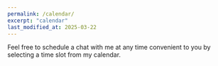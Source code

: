 ```yaml
---
permalink: /calendar/
excerpt: "calendar"
last_modified_at: 2025-03-22
---
```


Feel free to schedule a chat with me at any time convenient to you by selecting a time slot from my calendar.

<!-- Calendly inline widget begin -->
<div class="calendly-inline-widget" data-url="https://calendly.com/adai/chat?hide_event_type_details=1" style="min-width:320px;height:1200px;"></div>
<script type="text/javascript" src="https://assets.calendly.com/assets/external/widget.js"></script>
<!-- Calendly inline widget end -->
